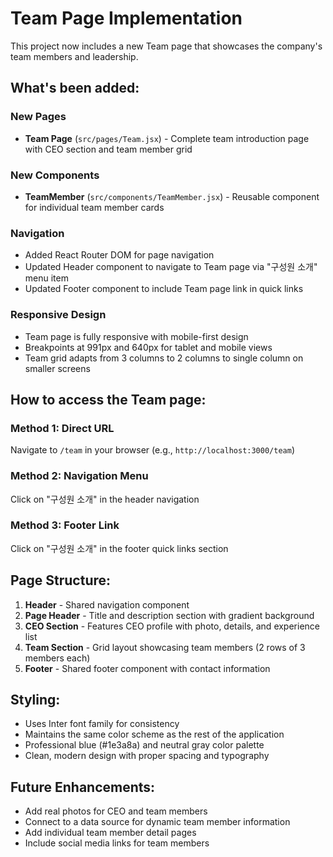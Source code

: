 # Team Page Implementation

This project now includes a new Team page that showcases the company's team members and leadership.

## What's been added:

### New Pages

- **Team Page** (`src/pages/Team.jsx`) - Complete team introduction page with CEO section and team member grid

### New Components

- **TeamMember** (`src/components/TeamMember.jsx`) - Reusable component for individual team member cards

### Navigation

- Added React Router DOM for page navigation
- Updated Header component to navigate to Team page via "구성원 소개" menu item
- Updated Footer component to include Team page link in quick links

### Responsive Design

- Team page is fully responsive with mobile-first design
- Breakpoints at 991px and 640px for tablet and mobile views
- Team grid adapts from 3 columns to 2 columns to single column on smaller screens

## How to access the Team page:

### Method 1: Direct URL

Navigate to `/team` in your browser (e.g., `http://localhost:3000/team`)

### Method 2: Navigation Menu

Click on "구성원 소개" in the header navigation

### Method 3: Footer Link

Click on "구성원 소개" in the footer quick links section

## Page Structure:

1. **Header** - Shared navigation component
2. **Page Header** - Title and description section with gradient background
3. **CEO Section** - Features CEO profile with photo, details, and experience list
4. **Team Section** - Grid layout showcasing team members (2 rows of 3 members each)
5. **Footer** - Shared footer component with contact information

## Styling:

- Uses Inter font family for consistency
- Maintains the same color scheme as the rest of the application
- Professional blue (#1e3a8a) and neutral gray color palette
- Clean, modern design with proper spacing and typography

## Future Enhancements:

- Add real photos for CEO and team members
- Connect to a data source for dynamic team member information
- Add individual team member detail pages
- Include social media links for team members
